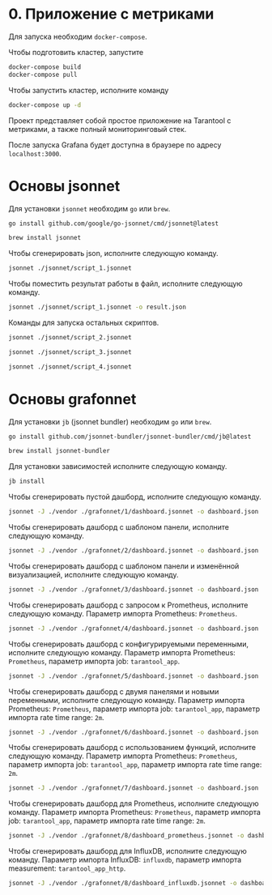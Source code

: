 # 0. Приложение с метриками

Для запуска необходим `docker-compose`.

Чтобы подготовить кластер, запустите
```bash
docker-compose build
docker-compose pull
```

Чтобы запустить кластер, исполните команду
```bash
docker-compose up -d
```

Проект представляет собой простое приложение на Tarantool c метриками,
а также полный мониторинговый стек.

После запуска Grafana будет доступна в браузере по адресу `localhost:3000`.

# Основы jsonnet

Для установки `jsonnet` необходим `go` или `brew`.

```bash
go install github.com/google/go-jsonnet/cmd/jsonnet@latest
```
```bash
brew install jsonnet
```

Чтобы сгенерировать json, исполните следующую команду.

```bash
jsonnet ./jsonnet/script_1.jsonnet
```

Чтобы поместить результат работы в файл, исполните следующую команду.

```bash
jsonnet ./jsonnet/script_1.jsonnet -o result.json
```

Команды для запуска остальных скриптов.

```bash
jsonnet ./jsonnet/script_2.jsonnet
```

```bash
jsonnet ./jsonnet/script_3.jsonnet
```

```bash
jsonnet ./jsonnet/script_4.jsonnet
```

# Основы grafonnet

Для установки `jb` (jsonnet bundler) необходим `go` или `brew`.

```bash
go install github.com/jsonnet-bundler/jsonnet-bundler/cmd/jb@latest
```
```bash
brew install jsonnet-bundler
```

Для установки зависимостей исполните следующую команду.

```bash
jb install
```

Чтобы сгенерировать пустой дашборд, исполните следующую команду.

```bash
jsonnet -J ./vendor ./grafonnet/1/dashboard.jsonnet -o dashboard.json
```

Чтобы сгенерировать дашборд с шаблоном панели, исполните следующую команду.

```bash
jsonnet -J ./vendor ./grafonnet/2/dashboard.jsonnet -o dashboard.json
```

Чтобы сгенерировать дашборд с шаблоном панели и изменённой визуализацией,
исполните следующую команду.

```bash
jsonnet -J ./vendor ./grafonnet/3/dashboard.jsonnet -o dashboard.json
```

Чтобы сгенерировать дашборд с запросом к Prometheus,
исполните следующую команду. Параметр импорта Prometheus: `Prometheus`.

```bash
jsonnet -J ./vendor ./grafonnet/4/dashboard.jsonnet -o dashboard.json
```

Чтобы сгенерировать дашборд с конфигурируемыми переменными,
исполните следующую команду. Параметр импорта Prometheus: `Prometheus`,
параметр импорта job: `tarantool_app`.

```bash
jsonnet -J ./vendor ./grafonnet/5/dashboard.jsonnet -o dashboard.json
```

Чтобы сгенерировать дашборд с двумя панелями и новыми переменными,
исполните следующую команду. Параметр импорта Prometheus: `Prometheus`,
параметр импорта job: `tarantool_app`, параметр импорта rate time range: `2m`. 

```bash
jsonnet -J ./vendor ./grafonnet/6/dashboard.jsonnet -o dashboard.json
```

Чтобы сгенерировать дашборд с использованием функций,
исполните следующую команду. Параметр импорта Prometheus: `Prometheus`,
параметр импорта job: `tarantool_app`, параметр импорта rate time range: `2m`. 

```bash
jsonnet -J ./vendor ./grafonnet/7/dashboard.jsonnet -o dashboard.json
```

Чтобы сгенерировать дашборд для Prometheus, исполните следующую команду.
Параметр импорта Prometheus: `Prometheus`, параметр импорта job: `tarantool_app`,
параметр импорта rate time range: `2m`. 

```bash
jsonnet -J ./vendor ./grafonnet/8/dashboard_prometheus.jsonnet -o dashboard.json
```

Чтобы сгенерировать дашборд для InfluxDB, исполните следующую команду.
Параметр импорта InfluxDB: `influxdb`, параметр импорта measurement: `tarantool_app_http`.

```bash
jsonnet -J ./vendor ./grafonnet/8/dashboard_influxdb.jsonnet -o dashboard.json
```

